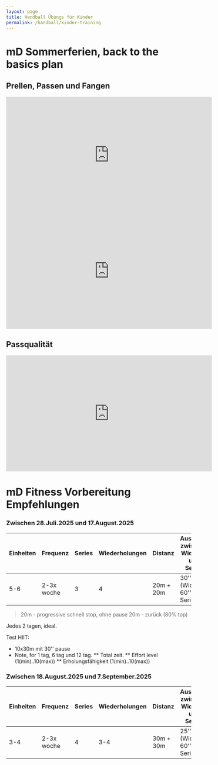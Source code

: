 ```yaml
---
layout: page
title: Handball Übungs für Kinder
permalink: /handball/kinder-training
---
```


# mD Sommerferien, back to the basics plan

## Prellen, Passen und Fangen

<iframe width="560" height="315" src="https://www.youtube.com/embed/7BgwK7duv30?si=GriixSEDBR30Bedx" title="YouTube video player" frameborder="0" allow="accelerometer; autoplay; clipboard-write; encrypted-media; gyroscope; picture-in-picture; web-share" referrerpolicy="strict-origin-when-cross-origin" allowfullscreen></iframe>


<iframe width="560" height="315" src="https://www.youtube.com/embed/anjh45izOYM?si=qCjoQH-m4otwfYwx" title="YouTube video player" frameborder="0" allow="accelerometer; autoplay; clipboard-write; encrypted-media; gyroscope; picture-in-picture; web-share" referrerpolicy="strict-origin-when-cross-origin" allowfullscreen></iframe>

## Passqualität

<iframe width="560" height="315" src="https://www.youtube.com/embed/xsengUlZG5I?si=PtNIaHg_K52hiw_x" title="YouTube video player" frameborder="0" allow="accelerometer; autoplay; clipboard-write; encrypted-media; gyroscope; picture-in-picture; web-share" referrerpolicy="strict-origin-when-cross-origin" allowfullscreen></iframe>

# mD Fitness Vorbereitung Empfehlungen    


### Zwischen 28.Juli.2025 und  17.August.2025

| Einheiten | Frequenz | Series | Wiederholungen | Distanz   | Ausruhen zwischen Widerho. und Series | Intensität | Notes |
| --------- | -------- | ------ | -------------- | --------- | ------------------------------------- | ---------- | ----- |
| 5-6       | 2-3x woche | 3      | 4              | 20m + 20m | 30'' (Wider), 60'' Series             | 80%        | Progressive + Lauftechnik |


> 20m - progressive schnell
> stop, ohne pause
> 20m - zurück (80% top)


Jedes 2 tagen, ideal.

Test HIIT:
   * 10x30m mit 30'' pause
   * Note, for 1 tag, 6 tag und 12 tag.
   ** Total zeit.
   ** Effort level (1(min)..10(max))
   ** Erholungsfähigkeit  (1(min)..10(max))


### Zwischen 18.August.2025 und 7.September.2025

| Einheiten | Frequenz   | Series | Wiederholungen | Distanz   | Ausruhen zwischen Widerho. und Series | Intensität | Notes |
| --------- | ---------- | ------ | -------------- | --------- | ------------------------------------- | ---------- | ----- |
| 3-4       | 2-3x woche | 4      | 3-4            | 30m + 30m | 25'' (Wider), 60'' Series             | 80%        |       |